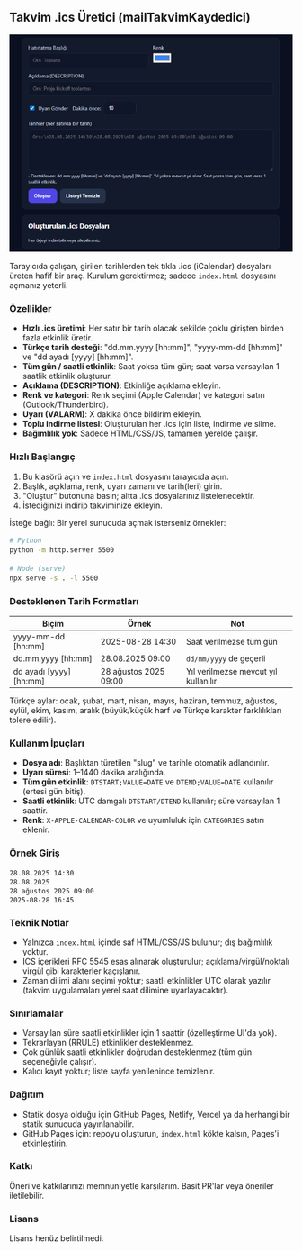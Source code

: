 ## Takvim .ics Üretici (mailTakvimKaydedici)

![Uygulama ekran görüntüsü](assets/screenshot.png)

Tarayıcıda çalışan, girilen tarihlerden tek tıkla .ics (iCalendar) dosyaları üreten hafif bir araç. Kurulum gerektirmez; sadece `index.html` dosyasını açmanız yeterli.

### Özellikler
- **Hızlı .ics üretimi**: Her satır bir tarih olacak şekilde çoklu girişten birden fazla etkinlik üretir.
- **Türkçe tarih desteği**: "dd.mm.yyyy [hh:mm]", "yyyy-mm-dd [hh:mm]" ve "dd ayadı [yyyy] [hh:mm]".
- **Tüm gün / saatli etkinlik**: Saat yoksa tüm gün; saat varsa varsayılan 1 saatlik etkinlik oluşturur.
- **Açıklama (DESCRIPTION)**: Etkinliğe açıklama ekleyin.
- **Renk ve kategori**: Renk seçimi (Apple Calendar) ve kategori satırı (Outlook/Thunderbird).
- **Uyarı (VALARM)**: X dakika önce bildirim ekleyin.
- **Toplu indirme listesi**: Oluşturulan her .ics için liste, indirme ve silme.
- **Bağımlılık yok**: Sadece HTML/CSS/JS, tamamen yerelde çalışır.

### Hızlı Başlangıç
1) Bu klasörü açın ve `index.html` dosyasını tarayıcıda açın.
2) Başlık, açıklama, renk, uyarı zamanı ve tarih(leri) girin.
3) "Oluştur" butonuna basın; altta .ics dosyalarınız listelenecektir.
4) İstediğinizi indirip takviminize ekleyin.

İsteğe bağlı: Bir yerel sunucuda açmak isterseniz örnekler:

```bash
# Python
python -m http.server 5500

# Node (serve)
npx serve -s . -l 5500
```

### Desteklenen Tarih Formatları

| Biçim | Örnek | Not |
|---|---|---|
| yyyy-mm-dd [hh:mm] | 2025-08-28 14:30 | Saat verilmezse tüm gün |
| dd.mm.yyyy [hh:mm] | 28.08.2025 09:00 | `dd/mm/yyyy` de geçerli |
| dd ayadı [yyyy] [hh:mm] | 28 ağustos 2025 09:00 | Yıl verilmezse mevcut yıl kullanılır |

Türkçe aylar: ocak, şubat, mart, nisan, mayıs, haziran, temmuz, ağustos, eylül, ekim, kasım, aralık (büyük/küçük harf ve Türkçe karakter farklılıkları tolere edilir).

### Kullanım İpuçları
- **Dosya adı**: Başlıktan türetilen "slug" ve tarihle otomatik adlandırılır.
- **Uyarı süresi**: 1–1440 dakika aralığında.
- **Tüm gün etkinlik**: `DTSTART;VALUE=DATE` ve `DTEND;VALUE=DATE` kullanılır (ertesi gün bitiş).
- **Saatli etkinlik**: UTC damgalı `DTSTART/DTEND` kullanılır; süre varsayılan 1 saattir.
- **Renk**: `X-APPLE-CALENDAR-COLOR` ve uyumluluk için `CATEGORIES` satırı eklenir.

### Örnek Giriş

```text
28.08.2025 14:30
28.08.2025
28 ağustos 2025 09:00
2025-08-28 16:45
```

### Teknik Notlar
- Yalnızca `index.html` içinde saf HTML/CSS/JS bulunur; dış bağımlılık yoktur.
- ICS içerikleri RFC 5545 esas alınarak oluşturulur; açıklama/virgül/noktalı virgül gibi karakterler kaçışlanır.
- Zaman dilimi alanı seçimi yoktur; saatli etkinlikler UTC olarak yazılır (takvim uygulamaları yerel saat dilimine uyarlayacaktır).

### Sınırlamalar
- Varsayılan süre saatli etkinlikler için 1 saattir (özelleştirme UI'da yok).
- Tekrarlayan (RRULE) etkinlikler desteklenmez.
- Çok günlük saatli etkinlikler doğrudan desteklenmez (tüm gün seçeneğiyle çalışır).
- Kalıcı kayıt yoktur; liste sayfa yenilenince temizlenir.

### Dağıtım
- Statik dosya olduğu için GitHub Pages, Netlify, Vercel ya da herhangi bir statik sunucuda yayınlanabilir.
- GitHub Pages için: repoyu oluşturun, `index.html` kökte kalsın, Pages'i etkinleştirin.

### Katkı
Öneri ve katkılarınızı memnuniyetle karşılarım. Basit PR'lar veya öneriler iletilebilir.

### Lisans
Lisans henüz belirtilmedi.



